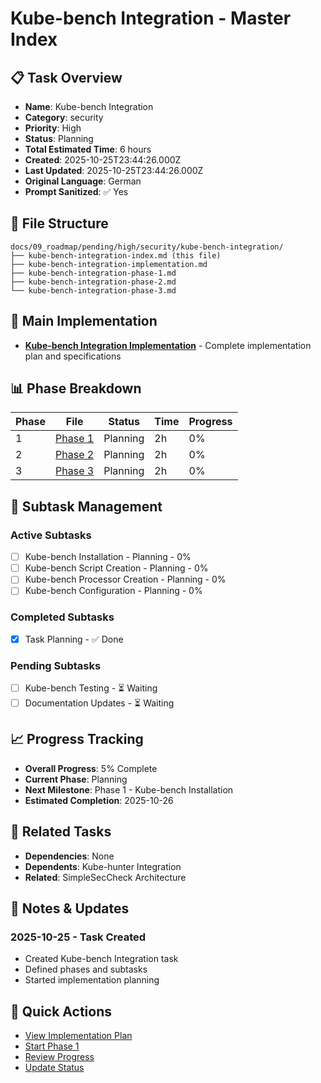 # Kube-bench Integration - Master Index

## 📋 Task Overview
- **Name**: Kube-bench Integration
- **Category**: security
- **Priority**: High
- **Status**: Planning
- **Total Estimated Time**: 6 hours
- **Created**: 2025-10-25T23:44:26.000Z
- **Last Updated**: 2025-10-25T23:44:26.000Z
- **Original Language**: German
- **Prompt Sanitized**: ✅ Yes

## 📁 File Structure
```
docs/09_roadmap/pending/high/security/kube-bench-integration/
├── kube-bench-integration-index.md (this file)
├── kube-bench-integration-implementation.md
├── kube-bench-integration-phase-1.md
├── kube-bench-integration-phase-2.md
└── kube-bench-integration-phase-3.md
```

## 🎯 Main Implementation
- **[Kube-bench Integration Implementation](./kube-bench-integration-implementation.md)** - Complete implementation plan and specifications

## 📊 Phase Breakdown
| Phase | File | Status | Time | Progress |
|-------|------|--------|------|----------|
| 1 | [Phase 1](./kube-bench-integration-phase-1.md) | Planning | 2h | 0% |
| 2 | [Phase 2](./kube-bench-integration-phase-2.md) | Planning | 2h | 0% |
| 3 | [Phase 3](./kube-bench-integration-phase-3.md) | Planning | 2h | 0% |

## 🔄 Subtask Management
### Active Subtasks
- [ ] Kube-bench Installation - Planning - 0%
- [ ] Kube-bench Script Creation - Planning - 0%
- [ ] Kube-bench Processor Creation - Planning - 0%
- [ ] Kube-bench Configuration - Planning - 0%

### Completed Subtasks
- [x] Task Planning - ✅ Done

### Pending Subtasks
- [ ] Kube-bench Testing - ⏳ Waiting
- [ ] Documentation Updates - ⏳ Waiting

## 📈 Progress Tracking
- **Overall Progress**: 5% Complete
- **Current Phase**: Planning
- **Next Milestone**: Phase 1 - Kube-bench Installation
- **Estimated Completion**: 2025-10-26

## 🔗 Related Tasks
- **Dependencies**: None
- **Dependents**: Kube-hunter Integration
- **Related**: SimpleSecCheck Architecture

## 📝 Notes & Updates
### 2025-10-25 - Task Created
- Created Kube-bench Integration task
- Defined phases and subtasks
- Started implementation planning

## 🚀 Quick Actions
- [View Implementation Plan](./kube-bench-integration-implementation.md)
- [Start Phase 1](./kube-bench-integration-phase-1.md)
- [Review Progress](#progress-tracking)
- [Update Status](#notes--updates)
